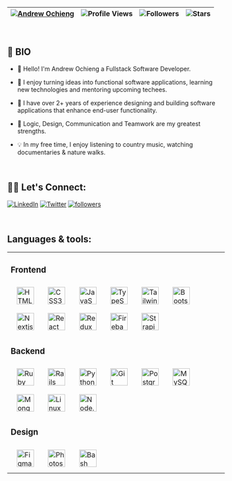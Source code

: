 | [![Andrew Ochieng](https://img.shields.io/badge/ANDREW-OCHIENG-<COLOR>.svg)](https://shields.io/) | ![Profile Views](https://komarev.com/ghpvc/?username=Andrew-Ochieng&color=green) | ![Followers](https://img.shields.io/github/followers/Andrew-Ochieng) | ![Stars](https://img.shields.io/github/stars/Andrew-Ochieng?label=Profile%20Stars&logo=Profile%20stars&logoColor=g) | 
--| --| --| --|

<br>

## 📖 BIO

*  👋 Hello! I'm Andrew Ochieng a Fullstack Software Developer.

* 🚀 I enjoy turning ideas into functional software applications, learning new technologies and mentoring upcoming techees.

* 🥑 I have over 2+ years of experience designing and building software applications that enhance end-user functionality.

* 🌱 Logic, Design, Communication and Teamwork are my greatest strengths.

* 💡 In my free time, I enjoy listening to country music, watching documentaries & nature walks.  

</br>

## 🙋‍♂️ Let's Connect:

<p align="left">
  <a href="https://www.linkedin.com/in/andrew-ochieng-00b076180/"><img alt="LinkedIn" title="LinkedIn" src="https://img.shields.io/badge/-LinkedIn-0077B5?style=for-the-badge&logo=linkedin&logoColor=white"/></a>
  <a href="https://twitter.com/dev__drew"><img alt="Twitter" title="Twitter" src="https://img.shields.io/badge/-Twitter-1DA1F2?style=for-the-badge&logo=twitter&logoColor=white"/></a>
  <a href="https://github.com/andrew-ochieng"><img alt="followers" title="Follow me on Github" src="https://img.shields.io/github/followers/andrew-ochieng?color=236ad3&style=for-the-badge&logo=github&label=Follow"/></a>
</p>


</br>

## Languages & tools:

<table>
  <tr>
    <td valign="top" width="50%">

  ### Frontend  
  <div>  
  <img style="margin: 10px 14px" src="https://profilinator.rishav.dev/skills-assets/html5-original-wordmark.svg" alt="HTML5" height="40" />  
  <img style="margin: 10px 14px" src="https://profilinator.rishav.dev/skills-assets/css3-original-wordmark.svg" alt="CSS3" height="40" /> 
  <img style="margin: 10px 14px" src="https://profilinator.rishav.dev/skills-assets/javascript-original.svg" alt="JavaScript" height="40" />
  <img style="margin: 10px 14px" src="https://profilinator.rishav.dev/skills-assets/typescript-original.svg" alt="TypeScript" height="40" />
  <img style="margin: 10px 14px" src="https://i.ibb.co/WfSJkqn/tailwindcss-removebg-preview.png" alt="Tailwindcss" height="40" />    
  <img style="margin: 10px 14px" src="https://profilinator.rishav.dev/skills-assets/bootstrap-plain.svg" alt="Bootstrap" height="40" />  
  <img style="margin: 10px 14px" src="https://profilinator.rishav.dev/skills-assets/nextjs.png" alt="Nextjs" height="40" />
  <img style="margin: 10px 14px" src="https://profilinator.rishav.dev/skills-assets/react-original-wordmark.svg" alt="React" height="40" /> 
  <a href="https://redux.js.org/" target="_blank"><img style="margin: 10px 14px" src="https://profilinator.rishav.dev/skills-assets/redux-original.svg" alt="Redux" height="40" /></a>  
  <img style="margin: 10px 14px" src="https://profilinator.rishav.dev/skills-assets/firebase.png" alt="Firebase" height="40" />
  <img style="margin: 10px 14px" src="https://profilinator.rishav.dev/skills-assets/strapi.svg" alt="Strapi" height="40" />   
  </div>

  ### Backend  
  <div>       
    <img style="margin: 10px 14px" src="https://i.ibb.co/zG2M2QT/ruby-log-removebg-preview.png" alt="Ruby" height="40" />    
    <img style="margin: 10px 14px" src="https://i.ibb.co/gWH1NMr/Ruby-On-Rails-Logo-svg-removebg-preview.png" alt="Rails" height="40" />  
    <img style="margin: 10px 14px" src="https://profilinator.rishav.dev/skills-assets/python-original.svg" alt="Python" height="40" />
    <img style="margin: 10px 14px" src="https://profilinator.rishav.dev/skills-assets/git-scm-icon.svg" alt="Git" height="40" />   
    <img style="margin: 10px 14px" src="https://profilinator.rishav.dev/skills-assets/postgresql-original-wordmark.svg" alt="Postgresql" height="40" />
    <img style="margin: 10px 14px" src="https://profilinator.rishav.dev/skills-assets/mysql-original-wordmark.svg" alt="MySQL" height="40" />  
    <img style="margin: 10px 14px" src="https://profilinator.rishav.dev/skills-assets/mongodb-original-wordmark.svg" alt="MongoDB" height="40" /> 
    <img style="margin: 10px 14px" src="https://profilinator.rishav.dev/skills-assets/linux-original.svg" alt="Linux"
    height="40" />
    <img style="margin: 10px 14px" src="https://profilinator.rishav.dev/skills-assets/nodejs-original-wordmark.svg" alt="Node.js" height="40" />  
  </div>

  ### Design  

  <div >  
    <img style="margin: 10px 14px" src="https://profilinator.rishav.dev/skills-assets/figma-icon.svg" alt="Figma" height="40">  
    <img style="margin: 10px 14px" src="https://profilinator.rishav.dev/skills-assets/photoshop-plain.svg" alt="Photoshop" height="40" />     
    <img style="margin: 10px 14px" src="https://profilinator.rishav.dev/skills-assets/adobe_illustrator-icon.svg" alt="Bash" 
    height="40" />  
  </div>
</td>




</tr>
</table>


